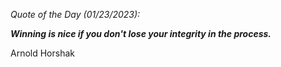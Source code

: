 *Quote of the Day (01/23/2023):*

_**Winning is nice if you don't lose your integrity in the process.**_

Arnold Horshak